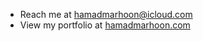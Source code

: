 <!--horizontal divider(gradiant)-->
<!--Intro start-->
- Reach me at hamadmarhoon@icloud.com
- View my portfolio at [hamadmarhoon.com](https://hamadmarhoon.com)
<!--Intro end-->
